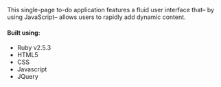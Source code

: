 This single-page to-do application features a fluid user interface that– by using JavaScript– allows users to rapidly add dynamic content.

#### Built using:
- Ruby v2.5.3
- HTML5
- CSS
- Javascript
- JQuery
